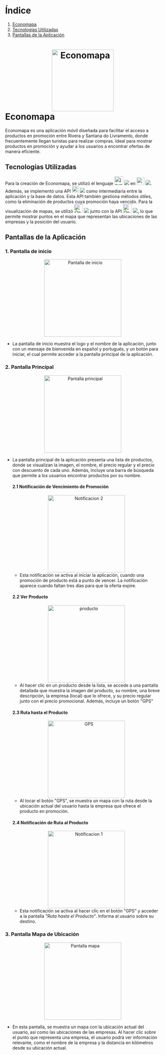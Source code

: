 # Índice

1. [Economapa](#economapa)
2. [Tecnologías Utilizadas](#tecnologías-utilizadas)
3. [Pantallas de la Aplicación](#pantallas-de-la-aplicación)

# <div align="center"><img src="Economapa App/Economapa/app/src/main/res/drawable/Economapa logo.png" alt="Economapa" width="200" style="margin: 0 auto;"></div> Economapa
Economapa es una aplicación móvil diseñada para facilitar el acceso a productos en promoción entre Rivera y Santana do Livramento, donde frecuentemente llegan turistas para realizar compras. Ideal para mostrar productos en promoción y ayudar a los usuarios a encontrar ofertas de manera eficiente. 

## Tecnologías Utilizadas

Para la creación de Economapa, se utilizó el lenguaje <a target="_blank" href="https://raw.githubusercontent.com/devicons/devicon/master/icons/java/java-original.svg" style="display: inline-block;"><img src="https://raw.githubusercontent.com/devicons/devicon/master/icons/java/java-original.svg" alt="java" width="28" height="28" /></a> <img src="https://img.shields.io/badge/-Java-red?style=for-the-badge&color=ea2d2e"> en <a target="_blank" href="https://cdn.jsdelivr.net/gh/devicons/devicon@latest/icons/androidstudio/androidstudio-original.svg" style="display: inline-block;"><img src="https://cdn.jsdelivr.net/gh/devicons/devicon@latest/icons/androidstudio/androidstudio-original.svg" alt="android" width="25" height="25" /></a> <img src="https://img.shields.io/badge/-Android Studio-blue?style=for-the-badge&color=4285f4">. Además, se implementó una API <a target="_blank" href="https://www.vectorlogo.zone/logos/springio/springio-icon.svg" style="display: inline-block;"><img src="https://www.vectorlogo.zone/logos/springio/springio-icon.svg" alt="spring" width="22" height="22" /></a> <img src="https://img.shields.io/badge/-Spring%20Boot-green?style=for-the-badge&color=77bc1f"> como intermediaria entre la aplicación y la base de datos. Esta API también gestiona métodos útiles, como la eliminación de productos cuya promoción haya vencido.
Para la visualización de mapas, se utilizó <img src="https://upload.wikimedia.org/wikipedia/commons/thumb/b/b0/Openstreetmap_logo.svg/1200px-Openstreetmap_logo.svg.png" alt="OpenStreetMap" width="28" height="28" /> </a> <a target="_blank" href="https://www.openstreetmap.org/" style="display: inline-block;"><img src="https://img.shields.io/badge/-Open%20Street%20Map%20(WebView)-green?style=for-the-badge&color=BDE4AA"></a> junto con la API <img src="https://avatars.githubusercontent.com/u/6683114?s=48&v=4" alt="OpenStreetMap" width="28" height="28" /> <a target="_blank" href="https://github.com/osmdroid/osmdroid" style="display: inline-block;"> <img src="https://img.shields.io/badge/-osmdroid-yellow?style=for-the-badge&color=E3FFC5"></a>, lo que permite mostrar puntos en el mapa que representan las ubicaciones de las empresas y la posición del usuario.

## Pantallas de la Aplicación

### 1. Pantalla de inicio
<div align="center">
  <img src="Economapa App/Economapa/app/src/main/res/drawable/1 pantalla inicio.PNG" alt="Pantalla de inicio" width="250" style="margin: 0 auto;">
</div>

- La pantalla de inicio muestra el logo y el nombre de la aplicación, junto con un mensaje de bienvenida en español y portugués, y un botón para iniciar, el cual permite acceder a la pantalla principal de la aplicación.

### 2. Pantalla Principal
<div align="center">
  <img src="Economapa App/Economapa/app/src/main/res/drawable/2 pantalla principal.PNG" alt="Pantalla principal" width="250" style="margin: 0 auto;">
</div>

- La pantalla principal de la aplicación presenta una lista de productos, donde se visualizan la imagen, el nombre, el precio regular y el precio con descuento de cada uno. Además, incluye una barra de búsqueda que permite a los usuarios encontrar productos por su nombre.

  #### 2.1 Notificación de Vencimiento de Promoción
  <div align="center">
    <img src="Economapa App/Economapa/app/src/main/res/drawable/6 notificacion backgroundservice.PNG" alt="Notificacion 2" width="250" style="margin: 0 auto;">
  </div>
    
  - Esta notificación se activa al iniciar la aplicación, cuando una promoción de producto está a punto de vencer. La       notificación aparece cuando faltan tres días para que la oferta expire.

  #### 2.2 Ver Producto
  <div align="center">
    <img src="Economapa App/Economapa/app/src/main/res/drawable/3 ver producto.PNG" alt="producto" width="250" style="margin: 0 auto;">
  </div>
    
  - Al hacer clic en un producto desde la lista, se accede a una pantalla detallada que muestra la imagen del producto, su    nombre, una breve descripción, la empresa (local) que lo ofrece, y su precio regular junto con el precio promocional.       Además, incluye un botón "GPS"

  #### 2.3 Ruta hasta el Producto
  <div align="center">
    <img src="Economapa App/Economapa/app/src/main/res/drawable/4 gps.PNG" alt="GPS" width="250" style="margin: 0 auto;">
  </div>
    
  - Al tocar el botón "GPS", se muestra un mapa con la ruta desde la ubicación actual del usuario hasta la empresa que        ofrece el producto en promoción.

  #### 2.4 Notificación de Ruta al Producto
  <div align="center">
    <img src="Economapa App/Economapa/app/src/main/res/drawable/5 notificacion foregroundservicec.PNG" alt="Notificacion 1" width="250" style="margin: 0 auto;">
  </div>
    
  - Esta notificación se activa al hacer clic en el botón "GPS" y acceder a la pantalla *"Ruta hasta el Producto"*. Informa     al usuario sobre su destino.

### 3. Pantalla Mapa de Ubicación
<div align="center">
  <img src="Economapa App/Economapa/app/src/main/res/drawable/7 mapa.PNG" alt="Pantalla mapa" width="250" style="margin: 0 auto;">
</div>

- En esta pantalla, se muestra un mapa con la ubicación actual del usuario, así como las ubicaciones de las empresas. Al hacer clic sobre el punto que representa una empresa, el usuario podrá ver información relevante, como el nombre de la empresa y la distancia en kilómetros desde su ubicación actual.
